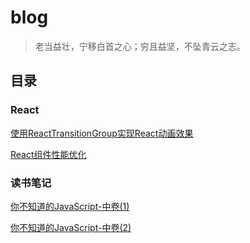 # blog

> 老当益壮，宁移白首之心；穷且益坚，不坠青云之志。

## 目录

### React
[使用ReactTransitionGroup实现React动画效果](https://github.com/luckyhalley/blog/issues/3)

[React组件性能优化](https://github.com/luckyhalley/blog/issues/4)


### 读书笔记

[你不知道的JavaScript-中卷(1)](https://github.com/luckyhalley/blog/issues/5)

[你不知道的JavaScript-中卷(2)](https://github.com/luckyhalley/blog/issues/6)
